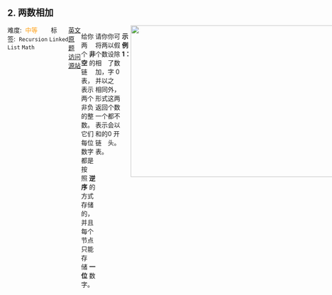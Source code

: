 <div style="font-size: 20px; margin-bottom: 15px; font-weight: bold;">2. 两数相加</div>
<div style="display: flex; font-size: 14px; justify-content: space-between;"><div><span style="margin-right: 30px;">难度:&nbsp;&nbsp;<label style="color: rgb(255, 161, 25);">中等</label></span><span style="margin-right: 30px;">标签:&nbsp;&nbsp;<code>Recursion</code>&nbsp;<code>Linked List</code>&nbsp;<code>Math</code></span></div><div><span style="margin-right: 15px;"><a href="https://leetcode.com/problems/add-two-numbers/">英文原题</a></span><span><a href="https://leetcode-cn.com/problems/add-two-numbers/">访问源站</a></span></div>
<hr style="height: 1px; margin: 1em 0px;" />
<p>给你两个 <strong>非空</strong> 的链表，表示两个非负的整数。它们每位数字都是按照 <strong>逆序</strong> 的方式存储的，并且每个节点只能存储 <strong>一位</strong> 数字。</p>

<p>请你将两个数相加，并以相同形式返回一个表示和的链表。</p>

<p>你可以假设除了数字 0 之外，这两个数都不会以 0 开头。</p>

<p> </p>

<p><strong>示例 1：</strong></p>
<img alt="" src="https://assets.leetcode-cn.com/aliyun-lc-upload/uploads/2021/01/02/addtwonumber1.jpg" style="width: 483px; height: 342px;" />
<pre>
<strong>输入：</strong>l1 = [2,4,3], l2 = [5,6,4]
<strong>输出：</strong>[7,0,8]
<strong>解释：</strong>342 + 465 = 807.
</pre>

<p><strong>示例 2：</strong></p>

<pre>
<strong>输入：</strong>l1 = [0], l2 = [0]
<strong>输出：</strong>[0]
</pre>

<p><strong>示例 3：</strong></p>

<pre>
<strong>输入：</strong>l1 = [9,9,9,9,9,9,9], l2 = [9,9,9,9]
<strong>输出：</strong>[8,9,9,9,0,0,0,1]
</pre>

<p> </p>

<p><strong>提示：</strong></p>

<ul>
	<li>每个链表中的节点数在范围 <code>[1, 100]</code> 内</li>
	<li><code>0 &lt;= Node.val &lt;= 9</code></li>
	<li>题目数据保证列表表示的数字不含前导零</li>
</ul>

<hr style="height: 1px; margin: 1em 0px;" />
<strong>第1次解答</strong>
```javascript
/**
 * Definition for singly-linked list.
 * function ListNode(val, next) {
 *     this.val = (val===undefined ? 0 : val)
 *     this.next = (next===undefined ? null : next)
 * }
 */

var addCount = function (firstValue, lastValue, addMore, results) {
  // 计算当前真实值，first + last + 上一位的进位增量
  let currentValue = firstValue + lastValue + addMore;
  // 如果当前真实值<9，则清空进位，直接存放结果
  if (currentValue <= 9) {
    results.push(currentValue);
    addMore = 0;
  } else {
    // 否则取余获取当前节点值
    results.push(currentValue % 10);
    // /10 获取进位值
    addMore = parseInt(currentValue / 10);
  }
  // results 不需要返回，因为引用类型
  return addMore;
};

/**
 * @param {ListNode} l1
 * @param {ListNode} l2
 * @return {ListNode}
 */
var addTwoNumbers = function (l1, l2) {
  // 将两个链表计算结果存放在结果集中
  let results = [];
  // 这是一个进位的增量值，例如 链表1:9，链表2:9，则 9+9 = 18，addMore = 1
  let addMore = 0;

  // 如果两个链表都非空，则需要相加计算
  while (l1 !== null && l2 !== null) {
    addMore = addCount(l1.val, l2.val, addMore, results);
    l1 = l1.next;
    l2 = l2.next;
  }

  // 如果 l2 为 null 了，只需要计算 l1 就行了
  while (l1 !== null) {
    addMore = addCount(l1.val, 0, addMore, results);
    l1 = l1.next;
  }

  // 如果 l1 为 null 了，只需要计算 l2 就行了
  while (l2 !== null) {
    addMore = addCount(0, l2.val, addMore, results);
    l2 = l2.next;
  }

  // 当 l1 和 l2 都计算完了，还得考虑末尾一位会不会类似于9+9这种有进位的，还得把进位算上去
  if (addMore) results.push(addMore);

  // 下面是尾递归生成链表
  let temp = null;
  let i = results.length - 1;
  while (i >= 0) {
    temp = { val: results[i], next: temp };
    i--;
  }
  return temp;
};
```